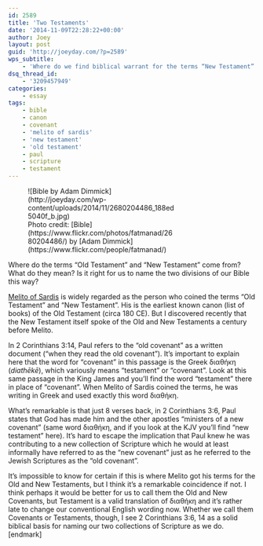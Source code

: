 ```yaml
---
id: 2589
title: 'Two Testaments'
date: '2014-11-09T22:28:22+00:00'
author: Joey
layout: post
guid: 'http://joeyday.com/?p=2589'
wps_subtitle:
    - 'Where do we find biblical warrant for the terms “New Testament” and “Old Testament”?'
dsq_thread_id:
    - '3209457949'
categories:
    - essay
tags:
    - bible
    - canon
    - covenant
    - 'melito of sardis'
    - 'new testament'
    - 'old testament'
    - paul
    - scripture
    - testament
---
```


<figure aria-describedby="caption-attachment-2600" class="wp-caption alignleft" id="attachment_2600" style="width: 300px">![Bible by Adam Dimmick](http://joeyday.com/wp-content/uploads/2014/11/2680204486_188ed5040f_b.jpg)<figcaption class="wp-caption-text" id="caption-attachment-2600">Photo credit: [Bible](https://www.flickr.com/photos/fatmanad/2680204486/) by [Adam Dimmick](https://www.flickr.com/people/fatmanad/)</figcaption></figure> Where do the terms “Old Testament” and “New Testament” come from? What do they mean? Is it right for us to name the two divisions of our Bible this way?

[Melito of Sardis](http://en.wikipedia.org/wiki/Melito_of_Sardis "Melito of Sardis") is widely regarded as the person who coined the terms “Old Testament” and “New Testament”. His is the earliest known canon (list of books) of the Old Testament (circa 180 CE). But I discovered recently that the New Testament itself spoke of the Old and New Testaments a century before Melito.

In 2 Corinthians 3:14, Paul refers to the “old covenant” as a written document (“when they read the old covenant”). It’s important to explain here that the word for “covenant” in this passage is the Greek διαθήκη (*diathēkē*), which variously means “testament” or “covenant”. Look at this same passage in the King James and you’ll find the word “testament” there in place of “covenant”. When Melito of Sardis coined the terms, he was writing in Greek and used exactly this word διαθήκη.

What’s remarkable is that just 8 verses back, in 2 Corinthians 3:6, Paul states that God has made him and the other apostles “ministers of a new covenant” (same word διαθήκη, and if you look at the KJV you’ll find “new testament” here). It’s hard to escape the implication that Paul knew he was contributing to a new collection of Scripture which he would at least informally have referred to as the “new covenant” just as he referred to the Jewish Scriptures as the “old covenant”.

It’s impossible to know for certain if this is where Melito got his terms for the Old and New Testaments, but I think it’s a remarkable coincidence if not. I think perhaps it would be better for us to call them the Old and New Covenants, but Testament is a valid translation of διαθήκη and it’s rather late to change our conventional English wording now. Whether we call them Covenants or Testaments, though, I see 2 Corinthians 3:6, 14 as a solid biblical basis for naming our two collections of Scripture as we do.\[endmark\]